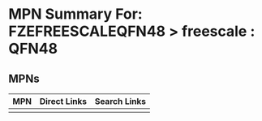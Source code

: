 



# MPN Summary For: FZEFREESCALEQFN48 > freescale : QFN48

## MPNs
  

|MPN|Direct Links|Search Links|
| :--- | :--- | :--- |
||||
